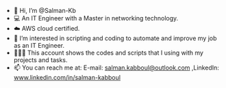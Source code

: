 - 👋 Hi, I’m @Salman-Kb
- 💻 An IT Engineer with a Master in networking technology.
- ☁️ AWS cloud certified.
- 👀 I’m interested in scripting and coding to automate and improve my job as an IT Engineer.
- 🧑🏻‍💻 This account shows the codes and scripts that I using with my projects and tasks.
- 📫 You can reach me at: E-mail:	salman.kabboul@outlook.com ,LinkedIn: www.linkedin.com/in/salman-kabboul


<!---
Salman-Kb/Salman-Kb is a ✨ special ✨ repository because its `README.md` (this file) appears on your GitHub profile.
You can click the Preview link to take a look at your changes.
--->
